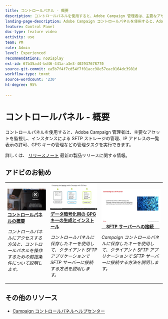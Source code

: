 ```yaml
---
title: コントロールパネル - 概要
description: コントロールパネルを使用すると、Adobe Campaign 管理者は、主要なアセットを監視し、インスタンスによる SFTP ストレージの管理、IP アドレスの一覧表示の許可、GPG キーの管理などの管理タスクを実行できます。
landing-page-description: Adobe Campaign コントロールパネルを使用すると、Adobe Campaign 管理者は、主要なアセットを監視し、インスタンスによる SFTP ストレージの管理、GPG キーの管理などの管理タスクを実行したりできます。
feature: Control Panel
doc-type: feature video
activity: use
team: PM
role: Admin
level: Experienced
recommendations: noDisplay
exl-id: 67b35ad4-bd46-441a-a3e3-402937678770
source-git-commit: ea5b7f4f7cd54f7f01acc98e57eac0164dc3981d
workflow-type: tm+mt
source-wordcount: '230'
ht-degree: 95%

---
```


# コントロールパネル - 概要

コントロールパネルを使用すると、Adobe Campaign 管理者は、主要なアセットを監視し、インスタンスによる SFTP ストレージの管理、IP アドレスの一覧表示の許可、GPG キーの管理などの管理タスクを実行できます。

詳しくは、 [リリースノート](https://experienceleague.adobe.com/docs/control-panel/using/release-notes.html?lang=ja) 最新の製品リリースに関する情報。

## アドビのお勧め

<table>
<tr>
<td>
    <a href="./get-started.md">
      <img alt="SFTP サーバーへの接続" src="./assets/kt-6385.jpg" />
    </a>
    <div>
      <a href="./get-started.md">
    <strong>コントロールパネルの概要</strong>
    </a>
    </div>
    <p>
    <em>コントロールパネルにアクセスする方法と、コントロールパネルを操作するための前提条件について説明します。</em>
    <p>
  </td>
  <td>
    <a href="./instance-settings/gpg-key-management/generate-and-install-gpg-keys.md">
      <img alt="SFTP サーバーへの接続" src="./assets/36386.jpg" />
    </a>
    <div>
      <a href="./instance-settings/gpg-key-management/generate-and-install-gpg-keys.md">
    <strong>データ暗号化用の GPG キーの生成とインストール</strong>
    </a>
    </div>
    <p>
    <em>コントロールパネルに保存したキーを使用して、クライアント SFTP アプリケーションで SFTP サーバーに接続する方法を説明します。</em>
    <p>
  </td>
  <td>
    <a href="./sftp-management/connect-to-sftp-server.md">
      <img alt="SFTP サーバーへの接続" src="./assets/27263.jpg" />
    </a>
    <div>
      <a href="./sftp-management/connect-to-sftp-server.md">
    <strong>SFTP サーバーへの接続</strong>
    </a>
    </div>
    <p>
    <em>Campaign コントロールパネルに保存したキーを使用して、クライアント SFTP アプリケーションで SFTP サーバーに接続する方法を説明します。</em>
    <p>
  </td>
</tr>
</table>

## その他のリソース

* [Campaign コントロールパネルヘルプセンター](https://experienceleague.adobe.com/docs/control-panel/using/control-panel-home.html?lang=ja)
